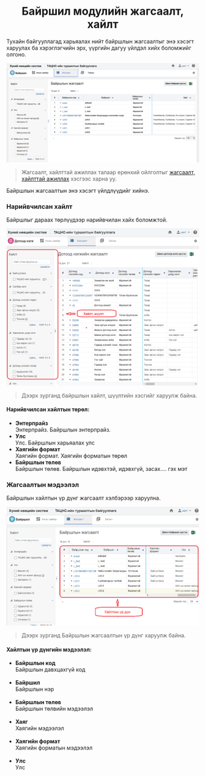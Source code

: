 
<h1 align="center">Байршил модулийн жагсаалт, хайлт</h1>

Тухайн байгууллагад харьяалах нийт байршлын жагсаалтыг энэ хэсэгт харуулах ба хэрэглэгчийн эрх, үүргийн дагуу үйлдэл хийх боломжийг олгоно.

![](../assets/images/modules/locations/list.png)

> Жагсаалт, хайлттай ажиллах талаар ерөнхий ойлголтыг [жагсаалт, хайлттай ажиллах](how-it-works?id=_3-Жагсаалт-хайлттай-ажиллах) хэсгээс харна уу.

Байршлын жагсаалтын энэ хэсэгт үйлдлүүдийг хийнэ.

### Нарийвчилсан хайлт

Байршлыг дараах төрлүүдээр нарийвчилан хайх боломжтой.

![](../assets/images/modules/locations/filter.png)

> Дээрх зурганд байршлын хайлт, шүүлтийн хэсгийг харуулж байна.

#### Нарийвчилсан хайлтын төрөл:

- **Энтерпрайз**
    <br>Энтерпрайз. Байршлын энтерпрайз. 
- **Улс**
    <br>Улс. Байршлын харьяалах улс 
- **Хаягийн формат**
    <br>Хаягийн формат. Хаягийн форматын төрөл
- **Байршлын төлөв**
    <br>Байршлын төлөв. Байршлын идэвхтэй, идэвхгүй, засах.... гэх мэт


### Жагсаалтын мэдээлэл

Байршлын хайлтын үр дүнг жагсаалт хэлбэрээр харуулна.

![](../assets/images/modules/locations/result.png)

> Дээрх зурганд Байршлын жагсаалтын үр дүнг харуулж байна.

#### Хайлтын үр дүнгийн мэдээлэл:

- **Байршлын код**
    <br>Байршлын давхцахгүй код<br><br>
- **Байршил**
    <br>Байршлын нэр<br><br>
- **Байршлын төлөв**
    <br>Байршлын төлвийн мэдээлэл<br><br>
- **Хаяг**
    <br>Хаягийн мэдээлэл<br><br>
- **Хаягийн формат**
    <br>Хаягийн форматын мэдээлэл<br><br>
- **Улс**
    <br>Улс<br><br>
